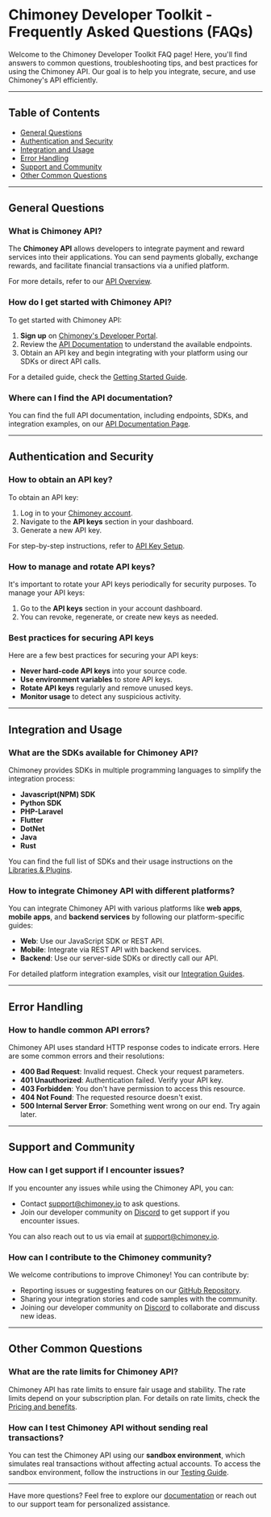 # Chimoney Developer Toolkit - Frequently Asked Questions (FAQs)

Welcome to the Chimoney Developer Toolkit FAQ page! Here, you'll find answers to common questions, troubleshooting tips, and best practices for using the Chimoney API. Our goal is to help you integrate, secure, and use Chimoney's API efficiently.

---

## Table of Contents
- [General Questions](#general-questions)
- [Authentication and Security](#authentication-and-security)
- [Integration and Usage](#integration-and-usage)
- [Error Handling](#error-handling)
- [Support and Community](#support-and-community)
- [Other Common Questions](#other-common-questions)

---

## General Questions

### What is Chimoney API?

The **Chimoney API** allows developers to integrate payment and reward services into their applications. You can send payments globally, exchange rewards, and facilitate financial transactions via a unified platform.

For more details, refer to our [API Overview](https://chimoney.readme.io/reference/introduction).

### How do I get started with Chimoney API?

To get started with Chimoney API:
1. **Sign up** on [Chimoney's Developer Portal](https://dash.chimoney.io/auth/signin).
2. Review the [API Documentation](https://chimoney.readme.io/reference/introduction) to understand the available endpoints.
3. Obtain an API key and begin integrating with your platform using our SDKs or direct API calls.

For a detailed guide, check the [Getting Started Guide](https://chimoney.readme.io/reference/getting-started-with-your-api).

### Where can I find the API documentation?

You can find the full API documentation, including endpoints, SDKs, and integration examples, on our [API Documentation Page](https://chimoney.readme.io/reference/introduction).

---

## Authentication and Security

### How to obtain an API key?

To obtain an API key:
1. Log in to your [Chimoney account](https://dash.chimoney.io/auth/signin).
2. Navigate to the **API keys** section in your dashboard.
3. Generate a new API key.

For step-by-step instructions, refer to [API Key Setup](https://chimoney.readme.io/reference/authentication).

### How to manage and rotate API keys?

It's important to rotate your API keys periodically for security purposes. To manage your API keys:
1. Go to the **API keys** section in your account dashboard.
2. You can revoke, regenerate, or create new keys as needed.

### Best practices for securing API keys

Here are a few best practices for securing your API keys:
- **Never hard-code API keys** into your source code.
- **Use environment variables** to store API keys.
- **Rotate API keys** regularly and remove unused keys.
- **Monitor usage** to detect any suspicious activity.

---

## Integration and Usage

### What are the SDKs available for Chimoney API?

Chimoney provides SDKs in multiple programming languages to simplify the integration process:
- **Javascript(NPM) SDK**
- **Python SDK**
- **PHP-Laravel**
- **Flutter**
- **DotNet**
- **Java**
- **Rust**

You can find the full list of SDKs and their usage instructions on the [Libraries & Plugins](https://chimoney.readme.io/reference/libraries-plugins).

### How to integrate Chimoney API with different platforms?

You can integrate Chimoney API with various platforms like **web apps**, **mobile apps**, and **backend services** by following our platform-specific guides:
- **Web**: Use our JavaScript SDK or REST API.
- **Mobile**: Integrate via REST API with backend services.
- **Backend**: Use our server-side SDKs or directly call our API.

For detailed platform integration examples, visit our [Integration Guides](https://chimoney.readme.io/reference/integration-guides).

---

## Error Handling

### How to handle common API errors?

Chimoney API uses standard HTTP response codes to indicate errors. Here are some common errors and their resolutions:
- **400 Bad Request**: Invalid request. Check your request parameters.
- **401 Unauthorized**: Authentication failed. Verify your API key.
- **403 Forbidden**: You don't have permission to access this resource.
- **404 Not Found**: The requested resource doesn't exist.
- **500 Internal Server Error**: Something went wrong on our end. Try again later.

---

## Support and Community

### How can I get support if I encounter issues?

If you encounter any issues while using the Chimoney API, you can:
- Contact [support@chimoney.io](mailto:support@chimoney.io) to ask questions.
- Join our developer community on [Discord](https://discord.com/invite/Q3peDrPG95) to get support if you encounter issues.

You can also reach out to us via email at [support@chimoney.io](mailto:support@chimoney.io).

### How can I contribute to the Chimoney community?

We welcome contributions to improve Chimoney! You can contribute by:
- Reporting issues or suggesting features on our [GitHub Repository](https://github.com/chimoney).
- Sharing your integration stories and code samples with the community.
- Joining our developer community on [Discord](https://discord.com/invite/Q3peDrPG95) to collaborate and discuss new ideas.

---

## Other Common Questions

### What are the rate limits for Chimoney API?

Chimoney API has rate limits to ensure fair usage and stability. The rate limits depend on your subscription plan. For details on rate limits, check the [Pricing and benefits](https://chimoney.io/pricing/).

### How can I test Chimoney API without sending real transactions?

You can test the Chimoney API using our **sandbox environment**, which simulates real transactions without affecting actual accounts. To access the sandbox environment, follow the instructions in our [Testing Guide](https://chimoney.readme.io/reference/sandbox-environment).

---

Have more questions? Feel free to explore our [documentation](https://chimoney.readme.io/reference/introduction) or reach out to our support team for personalized assistance.
